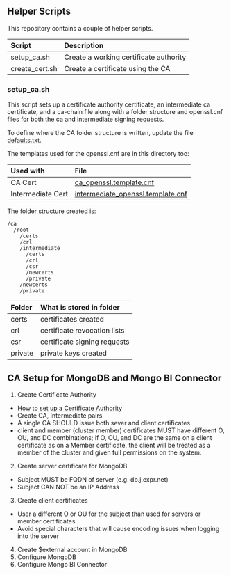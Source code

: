 ## Helper Scripts

This repository contains a couple of helper scripts.

| Script | Description |
| :--- | :--- |
| setup_ca.sh   | Create a working certificate authority  |
| create_cert.sh   | Create a certificate using the CA  |

### setup_ca.sh

This script sets up a certificate authority certificate,
an intermediate ca certificate, and a ca-chain file
along with a folder structure and openssl.cnf files for
both the ca and intermediate signing requests.

To define where the CA folder structure is written, update
the file [defaults.txt](defaults.txt).

The templates used for the openssl.cnf are in this directory too:

| Used with | File |
| :--- | :--- |
|  CA Cert  | [ca_openssl.template.cnf](ca_openssl.template.cnf)  |
|  Intermediate Cert  | [intermediate_openssl.template.cnf](intermediate_openssl.template.cnf)  |

The folder structure created is:

```
/ca
  /root
    /certs
    /crl
    /intermediate
      /certs
      /crl
      /csr
      /newcerts
      /private
    /newcerts
    /private

```

| Folder | What is stored in folder |
| :--- | :--- |
| certs   | certificates created  |
| crl   | certificate revocation lists  |
| csr   | certificate signing requests  |
| private   | private keys created |
## CA Setup for MongoDB and Mongo BI Connector

1.  Create Certificate Authority

  * [How to set up a Certificate Authority](https://jamielinux.com/docs/openssl-certificate-authority/index.html)
  * Create CA, Intermediate pairs
  * A single CA SHOULD issue both sever and client certificates
  * client and member (cluster member) certificates MUST have different O, OU, and DC combinations; if O, OU, and DC are the same on a client certificate as on a Member certificate, the client will be treated as a member of the cluster and given full permissions on the system.


2. Create server certificate for MongoDB

  * Subject MUST be FQDN of server (e.g. db.j.expr.net)
  * Subject CAN NOT be an IP Address

3. Create client certificates

  * User a different O or OU for the subject than used for servers or member certificates
  * Avoid special characters that will cause encoding issues when logging into the server


4. Create $external account in MongoDB
5. Configure MongoDB
6. Configure Mongo BI Connector
